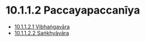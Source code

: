 # 10.1.1.2 Paccayapaccanīya

* [10.1.1.2.1 Vibhaṅgavāra](10.1.1.2/10.1.1.2.1.md)
* [10.1.1.2.2 Saṅkhyāvāra](10.1.1.2/10.1.1.2.2.md)
